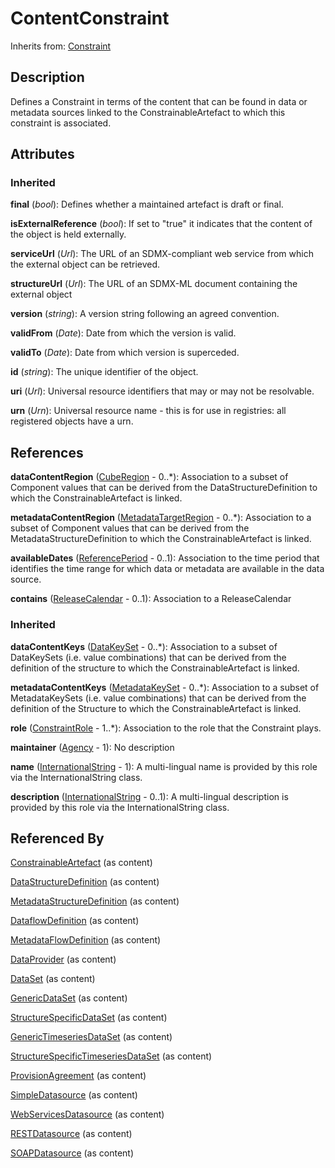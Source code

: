 
# ContentConstraint

Inherits from: [Constraint](Constraint.md)



## Description

Defines a Constraint in terms of the content that can be found in data or metadata sources linked to the ConstrainableArtefact to which this constraint is associated.


## Attributes

### Inherited

**final** (*bool*): Defines whether a maintained artefact is draft or final.

**isExternalReference** (*bool*): If set to "true" it indicates that the content of the object is held externally.

**serviceUrl** (*Url*): The URL of an SDMX-compliant web service from which the external object can be retrieved.

**structureUrl** (*Url*): The URL of an SDMX-ML document containing the external object

**version** (*string*): A version string following an agreed convention.

**validFrom** (*Date*): Date from which the version is valid.

**validTo** (*Date*): Date from which version is superceded.

**id** (*string*): The unique identifier of the object.

**uri** (*Url*): Universal resource identifiers that may or may not be resolvable.

**urn** (*Urn*): Universal resource name - this is for use in registries: all registered objects have a urn.



## References

**dataContentRegion** ([CubeRegion](CubeRegion.md) - 0..*): Association to a subset of Component values that can be derived from the DataStructureDefinition to which the ConstrainableArtefact is linked.

**metadataContentRegion** ([MetadataTargetRegion](MetadataTargetRegion.md) - 0..*): Association to a subset of Component values that can be derived from the MetadataStructureDefinition to which the ConstrainableArtefact is linked.

**availableDates** ([ReferencePeriod](ReferencePeriod.md) - 0..1): Association to the time period that identifies the time range for which data or metadata are available in the data source.

**contains** ([ReleaseCalendar](ReleaseCalendar.md) - 0..1): Association to a ReleaseCalendar

### Inherited

**dataContentKeys** ([DataKeySet](DataKeySet.md) - 0..*): Association to a subset of DataKeySets (i.e. value combinations) that can be derived from the definition of the structure to which the ConstrainableArtefact is linked.

**metadataContentKeys** ([MetadataKeySet](MetadataKeySet.md) - 0..*): Association to a subset of MetadataKeySets (i.e. value combinations) that can be derived from the definition of the Structure to which the ConstrainableArtefact is linked.

**role** ([ConstraintRole](ConstraintRole.md) - 1..*): Association to the role that the Constraint plays.

**maintainer** ([Agency](../Base/Agency.md) - 1): No description

**name** ([InternationalString](../Base/InternationalString.md) - 1): A multi-lingual name is provided by this role via the InternationalString class.

**description** ([InternationalString](../Base/InternationalString.md) - 0..1): A multi-lingual description is provided by this role via the InternationalString class.



## Referenced By

[ConstrainableArtefact](ConstrainableArtefact.md) (as content)

[DataStructureDefinition](../DataStructure/DataStructureDefinition.md) (as content)

[MetadataStructureDefinition](../MetadataStructure/MetadataStructureDefinition.md) (as content)

[DataflowDefinition](../DataStructure/DataflowDefinition.md) (as content)

[MetadataFlowDefinition](../MetadataStructure/MetadataFlowDefinition.md) (as content)

[DataProvider](../Base/DataProvider.md) (as content)

[DataSet](../DataStructure/DataSet.md) (as content)

[GenericDataSet](../DataStructure/GenericDataSet.md) (as content)

[StructureSpecificDataSet](../DataStructure/StructureSpecificDataSet.md) (as content)

[GenericTimeseriesDataSet](../DataStructure/GenericTimeseriesDataSet.md) (as content)

[StructureSpecificTimeseriesDataSet](../DataStructure/StructureSpecificTimeseriesDataSet.md) (as content)

[ProvisionAgreement](ProvisionAgreement.md) (as content)

[SimpleDatasource](SimpleDatasource.md) (as content)

[WebServicesDatasource](WebServicesDatasource.md) (as content)

[RESTDatasource](RESTDatasource.md) (as content)

[SOAPDatasource](SOAPDatasource.md) (as content)


